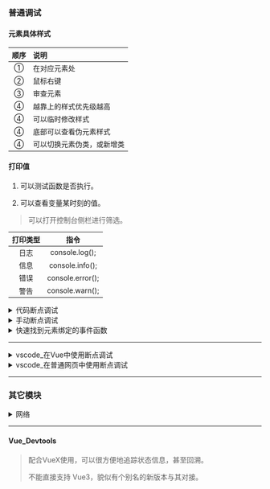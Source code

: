 ### 普通调试  

#### 元素具体样式

顺序 | 说明
:-: | :- 
① | 在对应元素处
② | 鼠标右键
③ | 审查元素  
④ | 越靠上的样式优先级越高
④ | 可以临时修改样式
④ | 底部可以查看伪元素样式  
④ | 可以切换元素伪类，或新增类  

#### 打印值  

1. 可以测试函数是否执行。  

2. 可以查看变量某时刻的值。  

> 可以打开控制台侧栏进行筛选。  

打印类型 | 指令
:-: | :-:
日志 | console.log();
信息 | console.info();
错误 | console.error();
警告 | console.warn();

<details>
<summary>代码断点调试</summary> 

#### 代码断点调试  

![断点调试](./img/断点调试.jpg)  

> 默认在每个debugger处暂停，可以查看此时变量的值。  
```
<script>    

let a = 1;
debugger
a += 1;
console.log(a);
debugger;
a = 5;
console.log(a);
</script> 
```

> 启用异常时暂停，将突出首次出错的代码段。  
```
<script>    

let a = 1;
let a = 6;
a += 1;
console.log(a);
a = c;
a = 5;
console.log(a);
</script>  
```

</details>  
<details>
<summary>手动断点调试</summary> 
  
#### 手动断点调试  
> 用于追踪变量运行到某个时刻的值，鼠标移上去、打印都可以，在 `Call Stack` 中可以查看函数调用信息。  
> 
> 可以通过刷新页面，或某些回调方式触发函数的执行。    

索引 | 操作 | 说明
:-: | :- | :- 
① | 打开文件 | 点击源代码，找到对应的文件
② | 普通使用 | 在对应代码左侧数字列点一下（该列及之后代码不会执行）
③ | 普通使用 | 点击刷新。如果没错，可以点击恢复脚本执行到第二个断点  
④ | 普通使用 | 也可以点击下一个，看邻近代码的执行情况
④ | 查看最终结果 | 可以点击停用断点后刷新
④ | 特殊使用 | 可以不设置断点，激活出现异常时暂停  

</details>  
<details>
<summary>快速找到元素绑定的事件函数</summary> 

#### 快速找到元素绑定的事件函数
> 案例_b站未登录点赞（假的）。

顺序 | 说明
:-: | :- 
① | 检查一个元素，选中元素
② | 点击事件侦听器，取消显示上级侦听
③ | 点击对应事件，点击后面链接  
④ | 如有需要，格式化文档
⑤ | 建立断点，长按点赞
⑥ | 执行下一步函数调用，找到关键变量  
⑦ | 在下方控制台修改，恢复脚本执行 

![找到元素绑定的事件函数1](./img/找到元素绑定的事件函数1.jpg)  

![找到元素绑定的事件函数2](./img/找到元素绑定的事件函数2.jpg)  

![找到元素绑定的事件函数3](./img/找到元素绑定的事件函数3.jpg)  

![找到元素绑定的事件函数4](./img/找到元素绑定的事件函数4.jpg)  

![找到元素绑定的事件函数5](./img/找到元素绑定的事件函数5.jpg)  

</details>

----

<details>
<summary>vscode_在Vue中使用断点调试</summary> 

#### vscode_在Vue中使用断点调试   
> 需要获取源代码，即不经过webpack处理的代码。  

顺序 | 说明
:-: | :- 
① | 更改项目 `vue.config.js` 的配置  
② | 在调试栏添加配置
③ | 启动项目，点击绿色图标  
④ | 受限于未知原因，要在浏览器中添加断点

项目下新建 `vue.config.js`
```
module.exports = {
    configureWebpack: {
      devtool: 'source-map'
    }
  }
```

运行和调试 - 创建launch.json 文件 - Chrome - 将 `configurations` 字段内的内容替换为  

> 这里将[官网配置](https://cn.vuejs.org/v2/cookbook/debugging-in-vscode.html)的第一项改了，就不需要额外安装插件。  
```
{
  "type": "pwa-chrome",
  "request": "launch",
  "name": "vuejs: chrome",
  "url": "http://localhost:8080",
  "webRoot": "${workspaceFolder}/src",
  "breakOnLoad": true,
  "sourceMapPathOverrides": {
    "webpack:///src/*": "${webRoot}/*"
  }
}
```

运行项目 - 点击调试面板左上角的绿色按钮 - 它会进入到全新的 chrome 浏览器

找到浏览器 `webpack://` 下找到对应的文件，添加断点，开始调试。  

</details>  

<details>
<summary>vscode_在普通网页中使用断点调试</summary> 

#### vscode_在普通网页中使用断点调试   
> 正常地添加配置，开启调试即可。  
  
</details>    

----

### 其它模块

<details>
<summary>网络</summary> 

#### 网络  
> 可以查看网络请求的一些文件，可以筛选类型、查看文件大小，点进文件看具体的响应等。  
>  
> 304 表示从缓存中获取
  
</details>


----  

#### Vue_Devtools
> 配合VueX使用，可以很方便地追踪状态信息，甚至回溯。  
>
> 不能直接支持 Vue3，貌似有个别名的新版本与其对接。  







